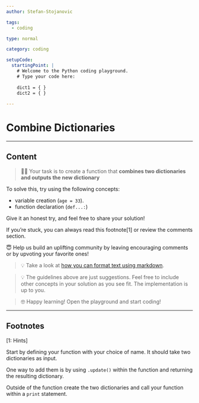 ```yaml
---
author: Stefan-Stojanovic

tags:
  - coding

type: normal

category: coding

setupCode:
  startingPoint: |
    # Welcome to the Python coding playground.
    # Type your code here:
    
    dict1 = { }
    dict2 = { }
      
---
```


# Combine Dictionaries

---

## Content

> 👩‍💻 Your task is to create a function that **combines two dictionaries and outputs the new dictionary**

To solve this, try using the following concepts:
- variable creation (`age = 33`).
- function declaration (`def...:`)

Give it an honest try, and feel free to share your solution!

If you’re stuck, you can always read this footnote[1] or review the comments section.

😇 Help us build an uplifting community by leaving encouraging comments or by upvoting your favorite ones!

> 💡 Take a look at [how you can format text using markdown](https://www.enki.com/glossary/general/markdown-formatting).

> 💡 The guidelines above are just suggestions. Feel free to include other concepts in your solution as you see fit. The implementation is up to you.

> 🤓 Happy learning! Open the playground and start coding!

---

## Footnotes

[1: Hints]

Start by defining your function with your choice of name. It should take two dictionaries as input.

One way to add them is by using `.update()` within the function and returning the resulting dictionary.

Outside of the function create the two dictionaries and call your function within a `print` statement.
